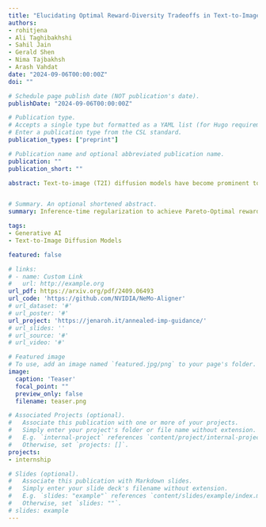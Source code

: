 ```yaml
---
title: "Elucidating Optimal Reward-Diversity Tradeoffs in Text-to-Image Diffusion Models"
authors:
- rohitjena
- Ali Taghibakhshi
- Sahil Jain
- Gerald Shen
- Nima Tajbakhsh
- Arash Vahdat
date: "2024-09-06T00:00:00Z"
doi: ""

# Schedule page publish date (NOT publication's date).
publishDate: "2024-09-06T00:00:00Z"

# Publication type.
# Accepts a single type but formatted as a YAML list (for Hugo requirements).
# Enter a publication type from the CSL standard.
publication_types: ["preprint"]

# Publication name and optional abbreviated publication name.
publication: ""
publication_short: ""

abstract: Text-to-image (T2I) diffusion models have become prominent tools for generating high-fidelity images from text prompts. However, when trained on unfiltered internet data, these models can produce unsafe, incorrect, or stylistically undesirable images that are not aligned with human preferences. To address this, recent approaches have incorporated human preference datasets to fine-tune T2I models or to optimize reward functions that capture these preferences. Although effective, these methods are vulnerable to reward hacking, where the model overfits to the reward function, leading to a loss of diversity in the generated images. In this paper, we prove the inevitability of reward hacking and study natural regularization techniques like KL divergence and LoRA scaling, and their limitations for diffusion models. We also introduce Annealed Importance Guidance (AIG), an inference-time regularization inspired by Annealed Importance Sampling, which retains the diversity of the base model while achieving Pareto-Optimal reward-diversity tradeoffs. Our experiments demonstrate the benefits of AIG for Stable Diffusion models, striking the optimal balance between reward optimization and image diversity. Furthermore, a user study confirms that AIG improves diversity and quality of generated images across different model architectures and reward functions.


# Summary. An optional shortened abstract.
summary: Inference-time regularization to achieve Pareto-Optimal reward-diversity tradeoffs in text-to-image diffusion models.

tags:
- Generative AI
- Text-to-Image Diffusion Models

featured: false

# links:
# - name: Custom Link
#   url: http://example.org
url_pdf: https://arxiv.org/pdf/2409.06493
url_code: 'https://github.com/NVIDIA/NeMo-Aligner'
# url_dataset: '#'
# url_poster: '#'
url_project: 'https://jenaroh.it/annealed-imp-guidance/'
# url_slides: ''
# url_source: '#'
# url_video: '#'

# Featured image
# To use, add an image named `featured.jpg/png` to your page's folder. 
image:
  caption: 'Teaser'
  focal_point: ""
  preview_only: false
  filename: teaser.png

# Associated Projects (optional).
#   Associate this publication with one or more of your projects.
#   Simply enter your project's folder or file name without extension.
#   E.g. `internal-project` references `content/project/internal-project/index.md`.
#   Otherwise, set `projects: []`.
projects:
- internship

# Slides (optional).
#   Associate this publication with Markdown slides.
#   Simply enter your slide deck's filename without extension.
#   E.g. `slides: "example"` references `content/slides/example/index.md`.
#   Otherwise, set `slides: ""`.
# slides: example
---
```

